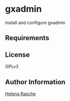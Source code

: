 gxadmin
=======

Install and configure gxadmin

Requirements
------------


License
-------

GPLv3

Author Information
------------------

[Helena Rasche](https://github.com/erasche)
